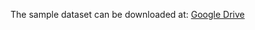 The sample dataset can be downloaded at: [Google Drive](https://drive.google.com/drive/folders/179mKd8Qbb9hg3A7NaiWOHVJUccqKfiDm?usp=sharing)
